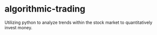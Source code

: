 # algorithmic-trading
Utilizing python to analyze trends within the stock market to quantitatively invest money.
